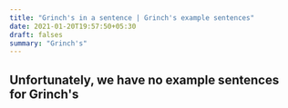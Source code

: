 ```yaml
---
title: "Grinch's in a sentence | Grinch's example sentences"
date: 2021-01-20T19:57:50+05:30
draft: falses
summary: "Grinch's"
---
```

## Unfortunately, we have no example sentences for Grinch's                 
